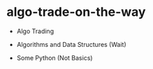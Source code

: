 # algo-trade-on-the-way

- Algo Trading

- Algorithms and Data Structures (Wait)

- Some Python (Not Basics)

